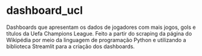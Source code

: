 # dashboard_ucl
 Dashboards que apresentam os dados de jogadores com mais jogos, gols e títulos da Uefa Champions League. 
 Feito a partir do scraping da página do Wikipédia por meio da linguagem de programação Python e utilizando a biblioteca Streamlit para a criação dos dashboards.
